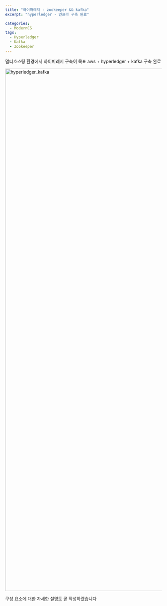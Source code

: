 ```yaml
---
title: "하이퍼레저 - zookeeper && kafka"
excerpt: "hyperledger - 인프라 구축 완료"

categories:
  - ModernCS
tags:
  - Hyperledger
  - Kafka
  - Zookeeper
---
```


멀티호스팅 환경에서 하이퍼레저 구축이 목표 
aws + hyperledger + kafka 구축 완료

<img width="1680" alt="hyperledger_kafka" src="https://user-images.githubusercontent.com/34998051/66927157-4a952a00-f06a-11e9-8a7b-6ba2b0e5249f.png">

구성 요소에 대한 자세한 설명도 곧 작성하겠습니다

